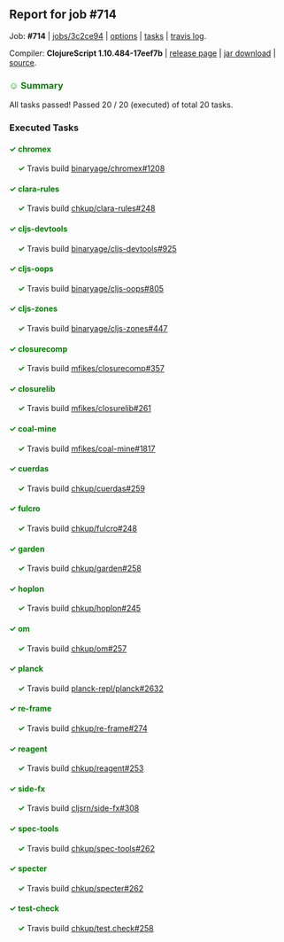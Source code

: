## Report for job #714

Job: **#714** | [jobs/3c2ce94](https://github.com/cljs-oss/canary/commit/3c2ce94e4bae0f0a414dbba1a841ede1ff721cc6) | [options](options.edn) | [tasks](tasks.edn) | [travis log](https://travis-ci.org/cljs-oss/canary/builds/464131365).

Compiler: **ClojureScript 1.10.484-17eef7b** | [release page](https://github.com/cljs-oss/canary/releases/tag/r1.10.484-17eef7b) | [jar download](https://github.com/cljs-oss/canary/releases/download/r1.10.484-17eef7b/clojurescript-1.10.484-17eef7b.jar) | [source](https://github.com/mfikes/clojurescript/commit/17eef7b05cec96eb361aa564efe5a197fe37ea0a).

### <b style='color:green'>☺ Summary</b>

All tasks passed! Passed 20 / 20 (executed) of total 20 tasks.

### Executed Tasks

#### <b style='color:green'>&#x2713; chromex</b>
&nbsp;&nbsp;&nbsp;&nbsp;<b style='color:green'>&#x2713;</b> Travis build [binaryage/chromex#1208](https://travis-ci.org/binaryage/chromex/builds/464132443)<br>

#### <b style='color:green'>&#x2713; clara-rules</b>
&nbsp;&nbsp;&nbsp;&nbsp;<b style='color:green'>&#x2713;</b> Travis build [chkup/clara-rules#248](https://travis-ci.org/chkup/clara-rules/builds/464132483)<br>

#### <b style='color:green'>&#x2713; cljs-devtools</b>
&nbsp;&nbsp;&nbsp;&nbsp;<b style='color:green'>&#x2713;</b> Travis build [binaryage/cljs-devtools#925](https://travis-ci.org/binaryage/cljs-devtools/builds/464132466)<br>

#### <b style='color:green'>&#x2713; cljs-oops</b>
&nbsp;&nbsp;&nbsp;&nbsp;<b style='color:green'>&#x2713;</b> Travis build [binaryage/cljs-oops#805](https://travis-ci.org/binaryage/cljs-oops/builds/464132468)<br>

#### <b style='color:green'>&#x2713; cljs-zones</b>
&nbsp;&nbsp;&nbsp;&nbsp;<b style='color:green'>&#x2713;</b> Travis build [binaryage/cljs-zones#447](https://travis-ci.org/binaryage/cljs-zones/builds/464132490)<br>

#### <b style='color:green'>&#x2713; closurecomp</b>
&nbsp;&nbsp;&nbsp;&nbsp;<b style='color:green'>&#x2713;</b> Travis build [mfikes/closurecomp#357](https://travis-ci.org/mfikes/closurecomp/builds/464132507)<br>

#### <b style='color:green'>&#x2713; closurelib</b>
&nbsp;&nbsp;&nbsp;&nbsp;<b style='color:green'>&#x2713;</b> Travis build [mfikes/closurelib#261](https://travis-ci.org/mfikes/closurelib/builds/464132521)<br>

#### <b style='color:green'>&#x2713; coal-mine</b>
&nbsp;&nbsp;&nbsp;&nbsp;<b style='color:green'>&#x2713;</b> Travis build [mfikes/coal-mine#1817](https://travis-ci.org/mfikes/coal-mine/builds/464132508)<br>

#### <b style='color:green'>&#x2713; cuerdas</b>
&nbsp;&nbsp;&nbsp;&nbsp;<b style='color:green'>&#x2713;</b> Travis build [chkup/cuerdas#259](https://travis-ci.org/chkup/cuerdas/builds/464132517)<br>

#### <b style='color:green'>&#x2713; fulcro</b>
&nbsp;&nbsp;&nbsp;&nbsp;<b style='color:green'>&#x2713;</b> Travis build [chkup/fulcro#248](https://travis-ci.org/chkup/fulcro/builds/464132530)<br>

#### <b style='color:green'>&#x2713; garden</b>
&nbsp;&nbsp;&nbsp;&nbsp;<b style='color:green'>&#x2713;</b> Travis build [chkup/garden#258](https://travis-ci.org/chkup/garden/builds/464132523)<br>

#### <b style='color:green'>&#x2713; hoplon</b>
&nbsp;&nbsp;&nbsp;&nbsp;<b style='color:green'>&#x2713;</b> Travis build [chkup/hoplon#245](https://travis-ci.org/chkup/hoplon/builds/464132545)<br>

#### <b style='color:green'>&#x2713; om</b>
&nbsp;&nbsp;&nbsp;&nbsp;<b style='color:green'>&#x2713;</b> Travis build [chkup/om#257](https://travis-ci.org/chkup/om/builds/464132547)<br>

#### <b style='color:green'>&#x2713; planck</b>
&nbsp;&nbsp;&nbsp;&nbsp;<b style='color:green'>&#x2713;</b> Travis build [planck-repl/planck#2632](https://travis-ci.org/planck-repl/planck/builds/464132685)<br>

#### <b style='color:green'>&#x2713; re-frame</b>
&nbsp;&nbsp;&nbsp;&nbsp;<b style='color:green'>&#x2713;</b> Travis build [chkup/re-frame#274](https://travis-ci.org/chkup/re-frame/builds/464132543)<br>

#### <b style='color:green'>&#x2713; reagent</b>
&nbsp;&nbsp;&nbsp;&nbsp;<b style='color:green'>&#x2713;</b> Travis build [chkup/reagent#253](https://travis-ci.org/chkup/reagent/builds/464132557)<br>

#### <b style='color:green'>&#x2713; side-fx</b>
&nbsp;&nbsp;&nbsp;&nbsp;<b style='color:green'>&#x2713;</b> Travis build [cljsrn/side-fx#308](https://travis-ci.org/cljsrn/side-fx/builds/464132569)<br>

#### <b style='color:green'>&#x2713; spec-tools</b>
&nbsp;&nbsp;&nbsp;&nbsp;<b style='color:green'>&#x2713;</b> Travis build [chkup/spec-tools#262](https://travis-ci.org/chkup/spec-tools/builds/464132647)<br>

#### <b style='color:green'>&#x2713; specter</b>
&nbsp;&nbsp;&nbsp;&nbsp;<b style='color:green'>&#x2713;</b> Travis build [chkup/specter#262](https://travis-ci.org/chkup/specter/builds/464132670)<br>

#### <b style='color:green'>&#x2713; test-check</b>
&nbsp;&nbsp;&nbsp;&nbsp;<b style='color:green'>&#x2713;</b> Travis build [chkup/test.check#258](https://travis-ci.org/chkup/test.check/builds/464132561)<br>